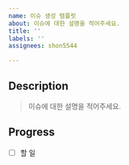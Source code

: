 ```yaml
---
name: 이슈 생성 템플릿
about: 이슈에 대한 설명을 적어주세요.
title: ''
labels: ''
assignees: shon5544

---
```


## Description
> 이슈에 대한 설명을 적어주세요.

## Progress
- [ ] 할 일

